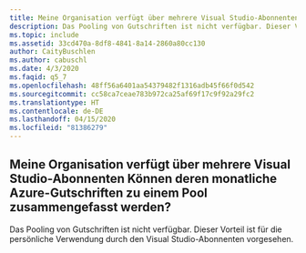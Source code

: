 ```yaml
---
title: Meine Organisation verfügt über mehrere Visual Studio-Abonnenten Können deren monatliche Azure-Gutschriften zu einem Pool zusammengefasst werden?
description: Das Pooling von Gutschriften ist nicht verfügbar. Dieser Vorteil ist für die persönliche Verwendung durch den Visual Studio-Abonnenten vorgesehen.
ms.topic: include
ms.assetid: 33cd470a-8df8-4841-8a14-2860a80cc130
author: CaityBuschlen
ms.author: cabuschl
ms.date: 4/3/2020
ms.faqid: q5_7
ms.openlocfilehash: 48ff56a6401aa54379482f1316adb45f66f0d542
ms.sourcegitcommit: cc58ca7ceae783b972ca25af69f17c9f92a29fc2
ms.translationtype: HT
ms.contentlocale: de-DE
ms.lasthandoff: 04/15/2020
ms.locfileid: "81386279"
---
```

## <a name="my-organization-has-multiple-visual-studio-subscribers-can-their-monthly-azure-credits-be-pooled"></a>Meine Organisation verfügt über mehrere Visual Studio-Abonnenten Können deren monatliche Azure-Gutschriften zu einem Pool zusammengefasst werden?

Das Pooling von Gutschriften ist nicht verfügbar. Dieser Vorteil ist für die persönliche Verwendung durch den Visual Studio-Abonnenten vorgesehen.
